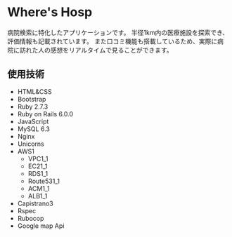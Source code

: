 # Where's Hosp

病院検索に特化したアプリケーションです。
半径1km内の医療施設を探索でき、評価情報も記載されています。
また口コミ機能も搭載しているため、実際に病院に訪れた人の感想をリアルタイムで見ることができます。

## 使用技術

- HTML&CSS
- Bootstrap
- Ruby 2.7.3
- Ruby on Rails 6.0.0
- JavaScript
- MySQL 6.3
- Nginx
- Unicorns 
- AWS1
    - VPC1_1
    - EC21_1
    - RDS1_1
    - Route531_1
    - ACM1_1
    - ALB1_1
- Capistrano3
- Rspec
- Rubocop
- Google map Api
